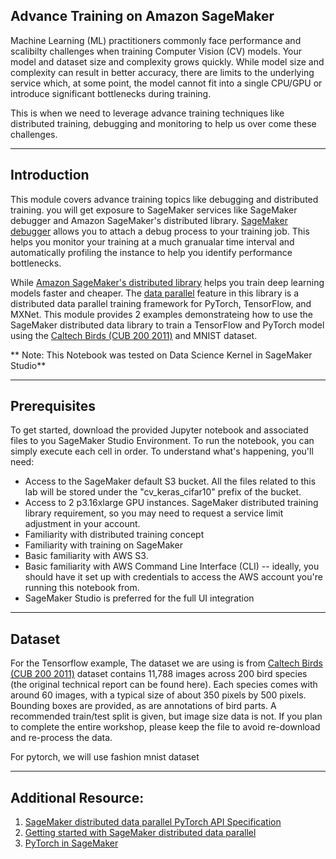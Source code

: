 ## Advance Training on Amazon SageMaker
Machine Learning (ML) practitioners commonly face performance and scalibilty challenges when training Computer Vision (CV) models. Your model and dataset size and complexity grows quickly. While model size and complexity can result in better accuracy, there are limits to the underlying service which, at some point, the model cannot fit into a single CPU/GPU or introduce significant bottlenecks during training. 

This is when we need to leverage advance training techniques like distributed training, debugging and monitoring to help us over come these challenges.

---

## Introduction

This module covers advance training topics like debugging and distributed training. you will get exposure to SageMaker services like SageMaker debugger and Amazon SageMaker's distributed library. [SageMaker debugger](https://docs.aws.amazon.com/sagemaker/latest/dg/train-debugger.html) allows you to attach a debug process to your training job. This helps you monitor your training at a much granualar time interval and automatically profiling the instance to help you identify performance bottlenecks.

While [Amazon SageMaker's distributed library](https://docs.aws.amazon.com/sagemaker/latest/dg/distributed-training.html) helps you train deep learning models faster and cheaper. The [data parallel](https://docs.aws.amazon.com/sagemaker/latest/dg/data-parallel.html) feature in this library is a distributed data parallel training framework for PyTorch, TensorFlow, and MXNet. This module provides 2 examples demonstrateing how to use the SageMaker distributed data library to train a TensorFlow and PyTorch model using the [Caltech Birds (CUB 200 2011)](http://www.vision.caltech.edu/visipedia/CUB-200-2011.html) and MNIST dataset.

** Note: This Notebook was tested on Data Science Kernel in SageMaker Studio**

---
## Prerequisites

To get started, download the provided Jupyter notebook and associated files to you SageMaker Studio Environment. To run the notebook, you can simply execute each cell in order. To understand what's happening, you'll need:

- Access to the SageMaker default S3 bucket. All the files related to this lab will be stored under the "cv_keras_cifar10" prefix of the bucket.
- Access to 2 p3.16xlarge GPU instances.  SageMaker distributed training library requirement, so you may need to request a service limit adjustment in your account.
- Familiarity with distributed training concept
- Familiarity with training on SageMaker
- Basic familiarity with AWS S3.
- Basic familiarity with AWS Command Line Interface (CLI) -- ideally, you should have it set up with credentials to access the AWS account you're running this notebook from.
- SageMaker Studio is preferred for the full UI integration

---

## Dataset
For the Tensorflow example, The dataset we are using is from [Caltech Birds (CUB 200 2011)](http://www.vision.caltech.edu/visipedia/CUB-200-2011.html) dataset contains 11,788 images across 200 bird species (the original technical report can be found here). Each species comes with around 60 images, with a typical size of about 350 pixels by 500 pixels. Bounding boxes are provided, as are annotations of bird parts. A recommended train/test split is given, but image size data is not. If you plan to complete the entire workshop, please keep the file to avoid re-download and re-process the data.

For pytorch, we will use fashion mnist dataset

---

## Additional Resource:

1. [SageMaker distributed data parallel PyTorch API Specification](https://sagemaker.readthedocs.io/en/stable/api/training/smd_data_parallel_pytorch.html)
1. [Getting started with SageMaker distributed data parallel](https://sagemaker.readthedocs.io/en/stable/api/training/smd_data_parallel.html)
1. [PyTorch in SageMaker](https://sagemaker.readthedocs.io/en/stable/frameworks/pytorch/using_pytorch.html)